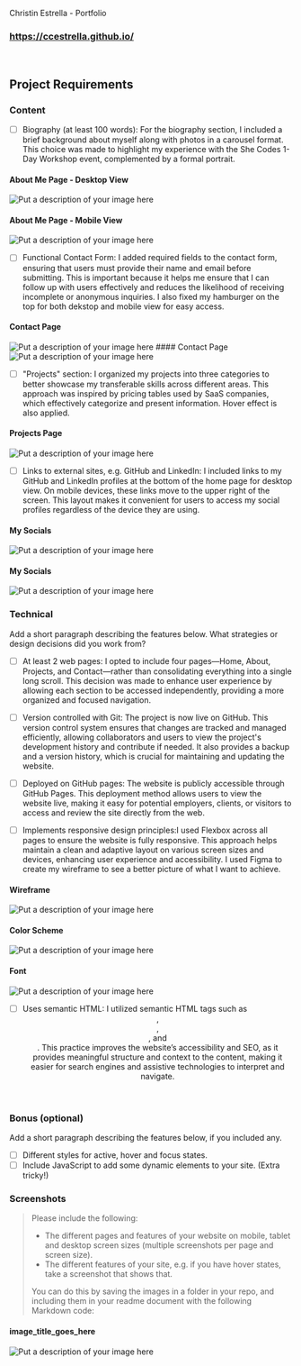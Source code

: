 Christin Estrella - Portfolio 
​
### https://ccestrella.github.io/
​
## Project Requirements

### Content
- [ ] Biography (at least 100 words): For the biography section, I included a brief background about myself along with photos in a carousel format. This choice was made to highlight my experience with the She Codes 1-Day Workshop event, complemented by a formal portrait.
 #### About Me Page - Desktop View
![Put a description of your image here](Repo_img/13.jpeg)
 #### About Me Page - Mobile View
![Put a description of your image here](Repo_img/14.jpeg)

- [ ] Functional Contact Form: I added required fields to the contact form, ensuring that users must provide their name and email before submitting. This is important because it helps me ensure that I can follow up with users effectively and reduces the likelihood of receiving incomplete or anonymous inquiries. I also fixed my hamburger on  the top for both dekstop and mobile view for easy access.
 #### Contact Page
![Put a description of your image here](Repo_img/20.jpeg)
       #### Contact Page
![Put a description of your image here](Repo_img/16.jpeg)


- [ ] "Projects" section:  I organized my projects into three categories to better showcase my transferable skills across different areas. This approach was inspired by pricing tables used by SaaS companies, which effectively categorize and present information. Hover effect is also applied.
#### Projects Page
![Put a description of your image here](Repo_img/17.jpeg)

- [ ] Links to external sites, e.g. GitHub and LinkedIn: I included links to my GitHub and LinkedIn profiles at the bottom of the home page for desktop view. On mobile devices, these links move to the upper right of the screen. This layout makes it convenient for users to access my social profiles regardless of the device they are using.
#### My Socials
![Put a description of your image here](Repo_img/4.jpeg)
​
#### My Socials
![Put a description of your image here](Repo_img/2.jpeg)

### Technical
 Add a short paragraph describing the features below. What strategies or design decisions did you work from? 
- [ ] At least 2 web pages: I opted to include four pages—Home, About, Projects, and Contact—rather than consolidating everything into a single long scroll. This decision was made to enhance user experience by allowing each section to be accessed independently, providing a more organized and focused navigation.
      
- [ ] Version controlled with Git: The project is now live on GitHub. This version control system ensures that changes are tracked and managed efficiently, allowing collaborators and users to view the project's development history and contribute if needed. It also provides a backup and a version history, which is crucial for maintaining and updating the website.
      
- [ ] Deployed on GitHub pages:  The website is publicly accessible through GitHub Pages. This deployment method allows users to view the website live, making it easy for potential employers, clients, or visitors to access and review the site directly from the web.
      
- [ ] Implements responsive design principles:I used Flexbox across all pages to ensure the website is fully responsive. This approach helps maintain a clean and adaptive layout on various screen sizes and devices, enhancing user experience and accessibility. I used Figma to create my wireframe to see a better picture of what I want to achieve.

#### Wireframe
![Put a description of your image here](Repo_img/5.jpeg)
#### Color Scheme
![Put a description of your image here](Repo_img/12.jpeg)
#### Font
![Put a description of your image here](Repo_img/9.jpeg)
      
- [ ] Uses semantic HTML:  I utilized semantic HTML tags such as <header>, <section>, <article>, and <footer>. This practice improves the website’s accessibility and SEO, as it provides meaningful structure and context to the content, making it easier for search engines and assistive technologies to interpret and navigate.

### Bonus (optional)
 Add a short paragraph describing the features below, if you included any. 
- [ ] Different styles for active, hover and focus states.
- [ ] Include JavaScript to add some dynamic elements to your site. (Extra tricky!)
​
### Screenshots
> Please include the following:
> - The different pages and features of your website on mobile, tablet and desktop screen sizes (multiple screenshots per page and screen size).
> - The different features of your site, e.g. if you have hover states, take a screenshot that shows that.  
> 
> You can do this by saving the images in a folder in your repo, and including them in your readme document with the following Markdown code: 

####  image_title_goes_here 
![Put a description of your image here](./relative_path_to_file)
